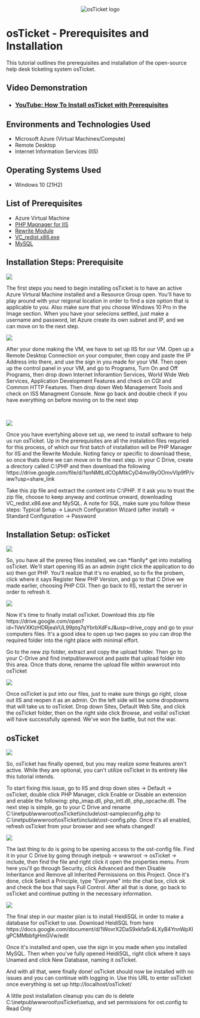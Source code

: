 <p align="center">
<img src="https://i.imgur.com/Clzj7Xs.png" alt="osTicket logo"/>
</p>

<h1>osTicket - Prerequisites and Installation</h1>
This tutorial outlines the prerequisites and installation of the open-source help desk ticketing system osTicket.<br />


<h2>Video Demonstration</h2>

- ### [YouTube: How To Install osTicket with Prerequisites](https://www.youtube.com)

<h2>Environments and Technologies Used</h2>

- Microsoft Azure (Virtual Machines/Compute)
- Remote Desktop
- Internet Information Services (IIS)

<h2>Operating Systems Used </h2>

- Windows 10</b> (21H2)

<h2>List of Prerequisites</h2>

- Azure Virtual Machine
- [PHP Magnager for IIS](https://drive.google.com/file/d/1RHsNd4eWIOwaNpj3JW4vzzmzNUH86wY_/view?usp=share_link)
- [Rewrite Module](https://drive.google.com/file/d/1tIK9GZBKj1JyUP87eewxgdNqn9pZmVmY/view?usp=share_link)
- [VC_redist.x86.exe](https://drive.google.com/file/d/1s1OsGF3-ioO0_9LYizPRiVuIkb3lFJgH/view?usp=share_link)
- [ MySQL](https://drive.google.com/file/d/1_OWh9p7VQLcrB0q_V7qT8yHl0xo5gv7z/view?usp=share_link)

<h2>Installation Steps: Prerequisite</h2>

<p>
<img src="https://github.com/Aranis324/osticket-prereqs/assets/163223660/ce3500cf-5f8d-4283-8a65-4c13059d68f0"/>
</p>
<p>
The first steps you need to begin installing osTicket is to have an active Azure Virtural Machine installed and a Resource Group open. You'll have to play around with your reigonal location in order to find a size option that is applicable to you. Also make sure that you choose Windows 10 Pro in the Image section. When you have your selecions settled, just make a username and password, let Azure create its own subnet and IP, and we can move on to the next step.
<br />

<p>
<img src="https://github.com/Aranis324/osticket-prereqs/assets/163223660/3395d7f7-255c-496b-ad08-0afc74d4a17e"/>
</p>
<p>
After your done making the VM, we have to set up IIS for our VM. Open up a Remote Desktop Connection on your computer, then copy and paste the IP Address into there, and use the sign in you made for your VM. Then open up the control panel in your VM, and go to Programs, Turn On and Off Programs, then drop down Internet Inforamtion Services, World Wide Web Services, Application Development Features and check on CGI and Common HTTP Features. Then drop down Web Management Tools and check on ISS Managment Console. Now go back and double check if you have everything on before moving on to the next step
</p>
</p>
<br />

<p>
<img src="https://github.com/Aranis324/osticket-prereqs/assets/163223660/360ffbce-36a5-4249-af2b-76072c874394"/>
</p>
<p>
Once you have evertyhing above set up, we need to install software to help us run osTicket. Up in the prerequisites are all the instalation files requried for this process, of which our first batch of installation will be PHP Manager for IIS and the Rewrite Module. Noting fancy or specific to download these, so once thats done we can move on to the next step. in your C Drive, create a directory called C:\PHP and then download the following 
https://drive.google.com/file/d/1snNMtLdCOpMtkCyD4mvl9yOOmvVIp9fP/view?usp=share_link

Take this zip file and extract the content into C:\PHP. If it ask you to trust the zip file, choose to keep anyway and continue onward, downloading VC_redist.x86.exe and MySQL. A note for SQL, make sure you follow these steps: Typical Setup ->
Launch Configuration Wizard (after install) ->
Standard Configuration ->
Password
<br />

<h2> Installation Setup: osTicket</h2>

<p>
<img src="https://github.com/Aranis324/osticket-prereqs/assets/163223660/18653918-3ce3-4601-89e8-62ae8d7fd334"/>
</p>
<p>
So, you have all the prereq files installed, we can *fianlly* get into installing osTicket. We'll start opening IIS as an admin (right click the application to do so) then got PHP. You'll realize that it's no enabled, so to fix the probem, click where it says Register New PHP Version, and go to that C Drive we made earlier, choosing PHP CGI. Then go back to IIS, restart the server in order to refresh it.
<br />

<p>
<img src="https://github.com/Aranis324/osticket-prereqs/assets/163223660/1840123d-fc3c-4c2c-872e-ce5013324e51"/>
</p>
<p>
Now it's time to finally install osTicket. Download this zip file https://drive.google.com/open?id=1VeVXKlzHDRjeaVUL99ptq7qYbrbXdFxJ&usp=drive_copy and go to your computers files. It's a good idea to open up two pages so you can drop the required folder into the right place with minimal effort. 

Go to the new zip folder, extract and copy the upload folder. Then go to your C-Drive and find inetpub\wwwroot and paste that upload folder into this area. Once thats done, rename the upload file within wwwroot into osTicket
<br />


<p>
<img src="https://github.com/Aranis324/osticket-prereqs/assets/163223660/3e5a836f-38a1-4e5c-8024-e9874bcb8fb5"/>
</p>
<p>
Once osTicket is put into our files, just to make sure things go right, close out IIS and reopen it as an admin. On the left side will be some dropdowns that will take us to osTicket. Drop down Sites, Default Web Site, and click the osTicket folder, then on the right side click Browse, and voilla! osTicket will have successfully opened. We've won the battle, but not the war. 
<br />

<h2>osTicket</h2>

<p>
<img src="https://github.com/Aranis324/osticket-prereqs/assets/163223660/af3c19c7-2df9-4786-9655-1dd5d37f01f3"/>
</p>
<p>
So, osTicket has finally opened, but you may realize some features aren't active. While they are optional, you can't utilize osTicket in its entirety like this tutorial intends. 

To start fixing this issue, go to IIS and drop down sites -> Default -> osTicket, double click PHP Manager, click Enable or Disable an extension and enable the following: php_imap.dll, php_intl.dll, php_opcache.dll. The next step is simple, go to your C Drive and rename C:\inetpub\wwwroot\osTicket\include\ost-sampleconfig.php to C:\inetpub\wwwroot\osTicket\include\ost-config.php. Once it's all enabled, refresh osTicket from your browser and see whats changed!
<br />

<p>
<img src="https://github.com/Aranis324/osticket-prereqs/assets/163223660/8260d80d-881a-4aa7-9cf8-50c8530cd360)"/>
</p>
<p>
The last thing to do is going to be opening access to the ost-config file. Find it in your C Drive by going through inetpub -> wwwroot -> osTicket -> include, then find the file and right click it open the properties menu. From here you'll go through Security, click Advanced and then Disable Inheritance and Remove all Inherited Permissions on this Project. Once it's done, click Select a Principle, type "Everyone" into the chat box, click ok and check the box that says Full Control. After all that is done, go back to osTicket and continue putting in the necessary information.
<br />

<p>
<img src="https://github.com/Aranis324/osticket-prereqs/assets/163223660/a8f74edc-18d2-481e-8428-2e84b8de87f8"/>
</p>
<p>
The final step in our master plan is to install HeidiSQL in order to make a database for osTicket to use. Download HeidiSQL from here https://docs.google.com/document/d/1WovrX2DaS9xkfaSr4LXyB4YnnWpXIgPCMMbbfgHmGVw/edit

Once it's installed and open, use the sign in you made when you installed MySQL. Then when you've fully opened HeidiSQL, right click where it says Unamed and click New Database, naming it osTicket.
<br />

<p>
<p>
And with all that, were finally done! osTicket should now be installed with no issues and you can continue with logging in. Use this URL to enter osTicket once everything is set up http://localhost/osTicket/

A little post installation cleanup you can do is delete C:\inetpub\wwwroot\osTicket\setup, and set permissions for ost.config to Read Only
<br />
